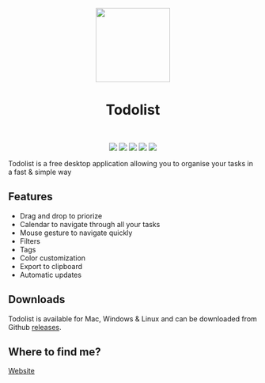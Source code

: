 <p align="center">
  <img width="150" src="https://user-images.githubusercontent.com/24897042/88168949-78bc2180-cc1b-11ea-9d79-d02be630eeaa.png">
</p>
<h1 align="center">Todolist</h1> <br>
<p align="center">
  <img src="https://img.shields.io/github/workflow/status/blaadje/Todolist/Deploy">
  <img src="https://img.shields.io/github/downloads/blaadje/Todolist/total.svg">
  <img src="https://img.shields.io/github/v/release/blaadje/Todolist">
  <img src="https://img.shields.io/github/issues/blaadje/Todolist">
  <img src="https://img.shields.io/github/license/blaadje/Todolist">
</p>

Todolist is a free desktop application allowing you to organise your tasks in a fast & simple way

## Features

- Drag and drop to priorize
- Calendar to navigate through all your tasks
- Mouse gesture to navigate quickly
- Filters
- Tags
- Color customization
- Export to clipboard
- Automatic updates

## Downloads

Todolist is available for Mac, Windows & Linux and can be downloaded from Github [releases](https://github.com/blaadje/Todo-list/releases/latest).

## Where to find me?

[Website](https://alexanderc.me)
